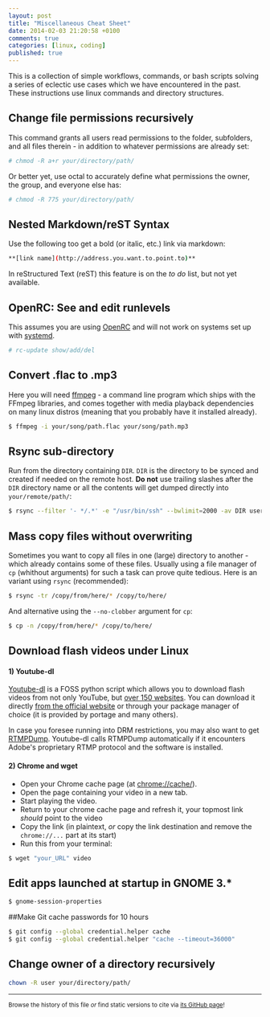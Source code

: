```yaml
---
layout: post
title: "Miscellaneous Cheat Sheet"
date: 2014-02-03 21:20:58 +0100
comments: true
categories: [linux, coding]
published: true
---
```


This is a collection of simple workflows, commands, or bash scripts solving a series of eclectic use cases which we have encountered in the past.
These instructions use linux commands and directory structures. 

<!-- more -->

## Change file permissions recursively
This command grants all users read permissions to the folder, subfolders, and all files therein - in addition to whatever permissions are already set:

```bash
# chmod -R a+r your/directory/path/
```
Or better yet, use octal to accurately define what permissions the owner, the group, and everyone else has:

```bash
# chmod -R 775 your/directory/path/
```

## Nested Markdown/reST Syntax
Use the following too get a bold (or italic, etc.) link via markdown:

```bash
**[link name](http://address.you.want.to.point.to)**
```
In reStructured Text (reST) this feature is on the *to do* list, but not yet available. 

## OpenRC: See and edit runlevels
This assumes you are using [OpenRC](http://en.wikipedia.org/wiki/OpenRC) and will not work on systems set up with [systemd](http://en.wikipedia.org/wiki/Systemd). 

```bash
# rc-update show/add/del
```

## Convert .flac to .mp3
Here you will need [ffmpeg](http://en.wikipedia.org/wiki/FFmpeg) - a command line program which ships with the FFmpeg libraries,
and comes together with media playback dependencies on many linux distros 
(meaning that you probably have it installed already).

```bash
$ ffmpeg -i your/song/path.flac your/song/path.mp3
```

## Rsync sub-directory
Run from the directory containing ```DIR```.
```DIR``` is the directory to be synced and created if needed on the remote host.
**Do not** use trailing slashes after the ```DIR``` directory name or all the contents will get dumped directly into ```your/remote/path/```:

```bash
$ rsync --filter '- */.*' -e "/usr/bin/ssh" --bwlimit=2000 -av DIR user@server.domain.com:your/remote/path/
```

## Mass copy files without overwriting
Sometimes you want to copy all files in one (large) directory to another - which already contains some of these files.
Usually using a file manager of ```cp``` (whithout arguments) for such a task can prove quite tedious.
Here is an variant using ```rsync``` (recommended):

```bash
$ rsync -tr /copy/from/here/* /copy/to/here/
```
And alternative using the ```--no-clobber``` argument for ```cp```:

```bash
$ cp -n /copy/from/here/* /copy/to/here/
```

## Download flash videos under Linux

#### 1) Youtube-dl

[Youtube-dl](http://rg3.github.io/youtube-dl/index.html) is a FOSS python script which allows you to download flash videos from not only YouTube, but [over 150 websites](http://rg3.github.io/youtube-dl/supportedsites.html).
You can download it directly [from the official website](http://rg3.github.io/youtube-dl/download.html) or through your package manager of choice (it is provided by portage and many others).

In case you foresee running into DRM restrictions, you may also want to get [RTMPDump](http://rtmpdump.mplayerhq.hu/).
Youtube-dl calls RTMPDump automatically if it encounters Adobe's proprietary RTMP protocol and the software is installed. 

#### 2) Chrome and wget

* Open your Chrome cache page (at [chrome://cache/](chrome://cache/)).
* Open the page containing your video in a new tab.
* Start playing the video.
* Return to your chrome cache page and refresh it, your topmost link *should* point to the video
* Copy the link (in plaintext, *or* copy the link destination and remove the ```chrome://...``` part at its start)
* Run this from your terminal:

```bash
$ wget "your_URL" video
```

## Edit apps launched at startup in GNOME 3.*

```bash
$ gnome-session-properties
```

##Make Git cache passwords for 10 hours

```bash
$ git config --global credential.helper cache
$ git config --global credential.helper "cache --timeout=36000"
```

## Change owner of a directory recursively

```bash
chown -R user your/directory/path/
```

---
<sup>Browse the history of this file *or* find static versions to cite via [its GitHub page](https://github.com/TheChymera/chymeric_tutorials/blob/master/source/_posts/2014-02-03-cheat-sheet.markdown)!</sup>

